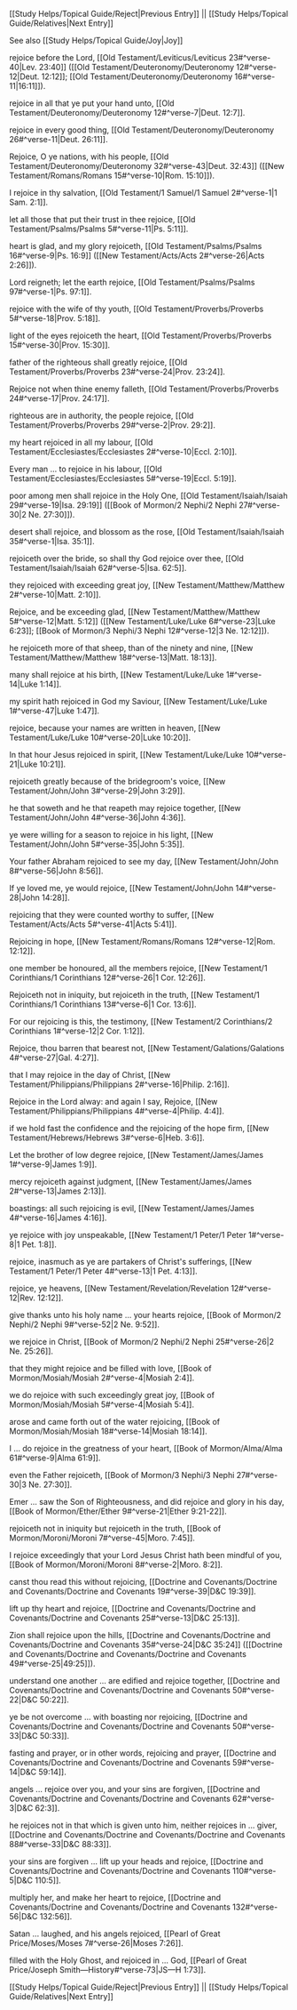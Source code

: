 [[Study Helps/Topical Guide/Reject|Previous Entry]]  ||  [[Study Helps/Topical Guide/Relatives|Next Entry]]

 See also [[Study Helps/Topical Guide/Joy|Joy]]

 rejoice before the Lord, [[Old Testament/Leviticus/Leviticus 23#^verse-40|Lev. 23:40]] ([[Old Testament/Deuteronomy/Deuteronomy 12#^verse-12|Deut. 12:12]]; [[Old Testament/Deuteronomy/Deuteronomy 16#^verse-11|16:11]]).

 rejoice in all that ye put your hand unto, [[Old Testament/Deuteronomy/Deuteronomy 12#^verse-7|Deut. 12:7]].

 rejoice in every good thing, [[Old Testament/Deuteronomy/Deuteronomy 26#^verse-11|Deut. 26:11]].

 Rejoice, O ye nations, with his people, [[Old Testament/Deuteronomy/Deuteronomy 32#^verse-43|Deut. 32:43]] ([[New Testament/Romans/Romans 15#^verse-10|Rom. 15:10]]).

 I rejoice in thy salvation, [[Old Testament/1 Samuel/1 Samuel 2#^verse-1|1 Sam. 2:1]].

 let all those that put their trust in thee rejoice, [[Old Testament/Psalms/Psalms 5#^verse-11|Ps. 5:11]].

 heart is glad, and my glory rejoiceth, [[Old Testament/Psalms/Psalms 16#^verse-9|Ps. 16:9]] ([[New Testament/Acts/Acts 2#^verse-26|Acts 2:26]]).

 Lord reigneth; let the earth rejoice, [[Old Testament/Psalms/Psalms 97#^verse-1|Ps. 97:1]].

 rejoice with the wife of thy youth, [[Old Testament/Proverbs/Proverbs 5#^verse-18|Prov. 5:18]].

 light of the eyes rejoiceth the heart, [[Old Testament/Proverbs/Proverbs 15#^verse-30|Prov. 15:30]].

 father of the righteous shall greatly rejoice, [[Old Testament/Proverbs/Proverbs 23#^verse-24|Prov. 23:24]].

 Rejoice not when thine enemy falleth, [[Old Testament/Proverbs/Proverbs 24#^verse-17|Prov. 24:17]].

 righteous are in authority, the people rejoice, [[Old Testament/Proverbs/Proverbs 29#^verse-2|Prov. 29:2]].

 my heart rejoiced in all my labour, [[Old Testament/Ecclesiastes/Ecclesiastes 2#^verse-10|Eccl. 2:10]].

 Every man ... to rejoice in his labour, [[Old Testament/Ecclesiastes/Ecclesiastes 5#^verse-19|Eccl. 5:19]].

 poor among men shall rejoice in the Holy One, [[Old Testament/Isaiah/Isaiah 29#^verse-19|Isa. 29:19]] ([[Book of Mormon/2 Nephi/2 Nephi 27#^verse-30|2 Ne. 27:30]]).

 desert shall rejoice, and blossom as the rose, [[Old Testament/Isaiah/Isaiah 35#^verse-1|Isa. 35:1]].

 rejoiceth over the bride, so shall thy God rejoice over thee, [[Old Testament/Isaiah/Isaiah 62#^verse-5|Isa. 62:5]].

 they rejoiced with exceeding great joy, [[New Testament/Matthew/Matthew 2#^verse-10|Matt. 2:10]].

 Rejoice, and be exceeding glad, [[New Testament/Matthew/Matthew 5#^verse-12|Matt. 5:12]] ([[New Testament/Luke/Luke 6#^verse-23|Luke 6:23]]; [[Book of Mormon/3 Nephi/3 Nephi 12#^verse-12|3 Ne. 12:12]]).

 he rejoiceth more of that sheep, than of the ninety and nine, [[New Testament/Matthew/Matthew 18#^verse-13|Matt. 18:13]].

 many shall rejoice at his birth, [[New Testament/Luke/Luke 1#^verse-14|Luke 1:14]].

 my spirit hath rejoiced in God my Saviour, [[New Testament/Luke/Luke 1#^verse-47|Luke 1:47]].

 rejoice, because your names are written in heaven, [[New Testament/Luke/Luke 10#^verse-20|Luke 10:20]].

 In that hour Jesus rejoiced in spirit, [[New Testament/Luke/Luke 10#^verse-21|Luke 10:21]].

 rejoiceth greatly because of the bridegroom's voice, [[New Testament/John/John 3#^verse-29|John 3:29]].

 he that soweth and he that reapeth may rejoice together, [[New Testament/John/John 4#^verse-36|John 4:36]].

 ye were willing for a season to rejoice in his light, [[New Testament/John/John 5#^verse-35|John 5:35]].

 Your father Abraham rejoiced to see my day, [[New Testament/John/John 8#^verse-56|John 8:56]].

 If ye loved me, ye would rejoice, [[New Testament/John/John 14#^verse-28|John 14:28]].

 rejoicing that they were counted worthy to suffer, [[New Testament/Acts/Acts 5#^verse-41|Acts 5:41]].

 Rejoicing in hope, [[New Testament/Romans/Romans 12#^verse-12|Rom. 12:12]].

 one member be honoured, all the members rejoice, [[New Testament/1 Corinthians/1 Corinthians 12#^verse-26|1 Cor. 12:26]].

 Rejoiceth not in iniquity, but rejoiceth in the truth, [[New Testament/1 Corinthians/1 Corinthians 13#^verse-6|1 Cor. 13:6]].

 For our rejoicing is this, the testimony, [[New Testament/2 Corinthians/2 Corinthians 1#^verse-12|2 Cor. 1:12]].

 Rejoice, thou barren that bearest not, [[New Testament/Galations/Galations 4#^verse-27|Gal. 4:27]].

 that I may rejoice in the day of Christ, [[New Testament/Philippians/Philippians 2#^verse-16|Philip. 2:16]].

 Rejoice in the Lord alway: and again I say, Rejoice, [[New Testament/Philippians/Philippians 4#^verse-4|Philip. 4:4]].

 if we hold fast the confidence and the rejoicing of the hope firm, [[New Testament/Hebrews/Hebrews 3#^verse-6|Heb. 3:6]].

 Let the brother of low degree rejoice, [[New Testament/James/James 1#^verse-9|James 1:9]].

 mercy rejoiceth against judgment, [[New Testament/James/James 2#^verse-13|James 2:13]].

 boastings: all such rejoicing is evil, [[New Testament/James/James 4#^verse-16|James 4:16]].

 ye rejoice with joy unspeakable, [[New Testament/1 Peter/1 Peter 1#^verse-8|1 Pet. 1:8]].

 rejoice, inasmuch as ye are partakers of Christ's sufferings, [[New Testament/1 Peter/1 Peter 4#^verse-13|1 Pet. 4:13]].

 rejoice, ye heavens, [[New Testament/Revelation/Revelation 12#^verse-12|Rev. 12:12]].

 give thanks unto his holy name ... your hearts rejoice, [[Book of Mormon/2 Nephi/2 Nephi 9#^verse-52|2 Ne. 9:52]].

 we rejoice in Christ, [[Book of Mormon/2 Nephi/2 Nephi 25#^verse-26|2 Ne. 25:26]].

 that they might rejoice and be filled with love, [[Book of Mormon/Mosiah/Mosiah 2#^verse-4|Mosiah 2:4]].

 we do rejoice with such exceedingly great joy, [[Book of Mormon/Mosiah/Mosiah 5#^verse-4|Mosiah 5:4]].

 arose and came forth out of the water rejoicing, [[Book of Mormon/Mosiah/Mosiah 18#^verse-14|Mosiah 18:14]].

 I ... do rejoice in the greatness of your heart, [[Book of Mormon/Alma/Alma 61#^verse-9|Alma 61:9]].

 even the Father rejoiceth, [[Book of Mormon/3 Nephi/3 Nephi 27#^verse-30|3 Ne. 27:30]].

 Emer ... saw the Son of Righteousness, and did rejoice and glory in his day, [[Book of Mormon/Ether/Ether 9#^verse-21|Ether 9:21-22]].

 rejoiceth not in iniquity but rejoiceth in the truth, [[Book of Mormon/Moroni/Moroni 7#^verse-45|Moro. 7:45]].

 I rejoice exceedingly that your Lord Jesus Christ hath been mindful of you, [[Book of Mormon/Moroni/Moroni 8#^verse-2|Moro. 8:2]].

 canst thou read this without rejoicing, [[Doctrine and Covenants/Doctrine and Covenants/Doctrine and Covenants 19#^verse-39|D&C 19:39]].

 lift up thy heart and rejoice, [[Doctrine and Covenants/Doctrine and Covenants/Doctrine and Covenants 25#^verse-13|D&C 25:13]].

 Zion shall rejoice upon the hills, [[Doctrine and Covenants/Doctrine and Covenants/Doctrine and Covenants 35#^verse-24|D&C 35:24]] ([[Doctrine and Covenants/Doctrine and Covenants/Doctrine and Covenants 49#^verse-25|49:25]]).

 understand one another ... are edified and rejoice together, [[Doctrine and Covenants/Doctrine and Covenants/Doctrine and Covenants 50#^verse-22|D&C 50:22]].

 ye be not overcome ... with boasting nor rejoicing, [[Doctrine and Covenants/Doctrine and Covenants/Doctrine and Covenants 50#^verse-33|D&C 50:33]].

 fasting and prayer, or in other words, rejoicing and prayer, [[Doctrine and Covenants/Doctrine and Covenants/Doctrine and Covenants 59#^verse-14|D&C 59:14]].

 angels ... rejoice over you, and your sins are forgiven, [[Doctrine and Covenants/Doctrine and Covenants/Doctrine and Covenants 62#^verse-3|D&C 62:3]].

 he rejoices not in that which is given unto him, neither rejoices in ... giver, [[Doctrine and Covenants/Doctrine and Covenants/Doctrine and Covenants 88#^verse-33|D&C 88:33]].

 your sins are forgiven ... lift up your heads and rejoice, [[Doctrine and Covenants/Doctrine and Covenants/Doctrine and Covenants 110#^verse-5|D&C 110:5]].

 multiply her, and make her heart to rejoice, [[Doctrine and Covenants/Doctrine and Covenants/Doctrine and Covenants 132#^verse-56|D&C 132:56]].

 Satan ... laughed, and his angels rejoiced, [[Pearl of Great Price/Moses/Moses 7#^verse-26|Moses 7:26]].

 filled with the Holy Ghost, and rejoiced in ... God, [[Pearl of Great Price/Joseph Smith—History#^verse-73|JS—H 1:73]].

[[Study Helps/Topical Guide/Reject|Previous Entry]]  ||  [[Study Helps/Topical Guide/Relatives|Next Entry]]
